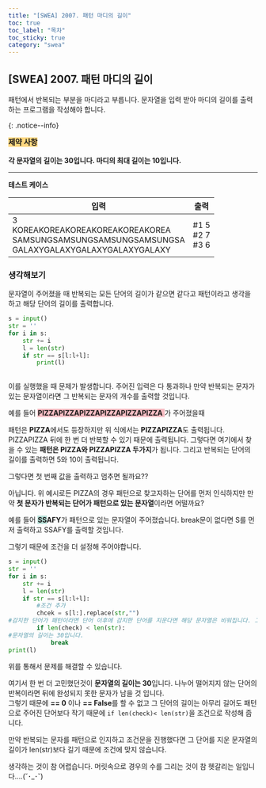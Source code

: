```yaml
---
title: "[SWEA] 2007. 패턴 마디의 길이"
toc: true
toc_label: "목차"
toc_sticky: true
category: "swea"
---
```


## [SWEA] 2007. 패턴 마디의 길이

패턴에서 반복되는 부분을 마디라고 부릅니다. 문자열을 입력 받아 마디의 길이를 출력하는 프로그램을 작성해야 합니다.

{: .notice--info}

**<span style="background-color: #ffd77f; font-size: 15px">제약 사항</span><br/><br/>각 문자열의 길이는 30입니다. 마디의 최대 길이는 10입니다.**

---

**테스트 케이스**

| 입력                                                         | 출력                      |
| ------------------------------------------------------------ | ------------------------- |
| 3    <br/>KOREAKOREAKOREAKOREAKOREAKOREA<br/>SAMSUNGSAMSUNGSAMSUNGSAMSUNGSA<br/>GALAXYGALAXYGALAXYGALAXYGALAXY | \#1 5<br/>\#2 7<br/>\#3 6 |



### 생각해보기

문자열이 주어졌을 때 반복되는 모든 단어의 길이가 같으면 같다고 패턴이라고 생각을 하고 해당 단어의 길이를 출력합니다.

```python
s = input()
str = ''
for i in s:
    str += i
    l = len(str)
    if str == s[l:l+l]:
        print(l)
    
```

 이를 실행했을 때 문제가 발생합니다. 주어진 입력은 다 통과하나 만약 반복되는 문자가있는 문자열이라면 그 반복되는 문자의 개수를 출력할 것입니다.

예를 들어 <span style="background-color: #f7bdc3">**PIZZAPIZZAPIZZAPIZZAPIZZAPIZZA** </span>가 주어졌을때

패턴은 **PIZZA**에서도 등장하지만 위 식에서는 **PIZZAPIZZA**도 출력됩니다. 
PIZZAPIZZA 뒤에 한 번 더 반복할 수 있기 때문에 출력됩니다. 그렇다면 여기에서 찾을 수 있는 **패턴은 PIZZA와 PIZZAPIZZA 두가지**가 됩니다.  그리고 반복되는 단어의 길이를 출력하면 5와 10이 출력됩니다.

그렇다면  첫 번째 값을 출력하고 멈추면 될까요??

아닙니다. 위 예시로든 PIZZA의 경우 패턴으로 찾고자하는 단어를 먼저 인식하지만 만약 **첫 문자가 반복되는 단어가 패턴으로 있는 문자열**이라면 어떨까요?

예를 들어 **<span style="background-color: #b7e0d8">SS</span>AFY**가 패턴으로 있는 문자열이 주어졌습니다.
break문이 없다면 S를 먼저 출력하고 SSAFY를 출력할 것입니다.

그렇기 때문에 조건을 더 설정해 주어야합니다.

```python
s = input()
str = ''
for i in s:
    str += i
    l = len(str)
    if str == s[l:l+l]:
        #조건 추가
        chcek = s[l:].replace(str,"") 
#감지한 단어가 패턴이라면 단어 이후에 감지한 단어를 지운다면 해당 문자열은 비워집니다. 그것을 check라고 설정한뒤
        if len(check) < len(str): 
#문자열의 길이는 30입니다.
            break
print(l)
```

위를 통해서 문제를 해결할 수 있습니다.

여기서 한 번 더 고민했던것이 **문자열의 길이는 30**입니다. 나누어 떨어지지 않는 단어의 반복이라면 뒤에 완성되지 못한 문자가 남을 것 입니다. <br>그렇기 때문에 **== 0** 이나 **== False**를 할 수 없고 그 단어의 길이는 아무리 길어도 패턴으로 주어진 단어보다 작기 때문에 `if len(check)< len(str)`을 조건으로 작성해 줍니다. 

만약 반복되는 문자를 패턴으로 인지하고 조건문을 진행했다면 그 단어를 지운 문자열의 길이가 len(str)보다 길기 때문에 조건에 맞지 않습니다.



생각하는 것이 참 어렵습니다. 머릿속으로 경우의 수를 그리는 것이 참 헷갈리는 일입니다....(˘･_･˘)